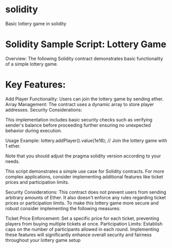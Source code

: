 # solidity
Basic lottery game in solidity


# Solidity Sample Script: Lottery Game
Overview:
The following Solidity contract demonstrates basic functionality of a simple lottery game.


# Key Features:
Add Player Functionality: Users can join the lottery game by sending ether.
Array Management: The contract uses a dynamic array to store player addresses.
Security Considerations:

This implementation includes basic security checks such as verifying sender's balance before proceeding further ensuring no unexpected behavior during execution.

Usage Example:
lottery.addPlayer().value(1e18); // Join the lottery game with 1 ether.

Note that you should adjust the pragma solidity version according to your needs.

This script demonstrates a simple use case for Solidity contracts. For more complex applications, consider implementing additional features like ticket prices and participation limits.

Security Considerations:
This contract does not prevent users from sending arbitrary amounts of Ether.
It also doesn't enforce any rules regarding ticket prices or participation limits.
To make this lottery game more secure and robust consider implementing the following measures:

Ticket Price Enforcement: Set a specific price for each ticket, preventing players from buying multiple tickets at once.
Participation Limits: Establish caps on the number of participants allowed in each round.
Implementing these features will significantly enhance overall security and fairness throughout your lottery game setup
